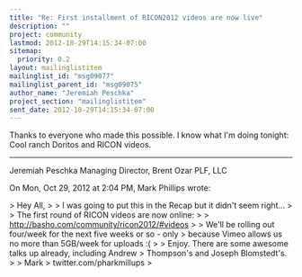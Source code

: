 ```yaml
---
title: "Re: First installment of RICON2012 videos are now live"
description: ""
project: community
lastmod: 2012-10-29T14:15:34-07:00
sitemap:
  priority: 0.2
layout: mailinglistitem
mailinglist_id: "msg09077"
mailinglist_parent_id: "msg09075"
author_name: "Jeremiah Peschka"
project_section: "mailinglistitem"
sent_date: 2012-10-29T14:15:34-07:00
---
```



Thanks to everyone who made this possible. I know what I'm doing tonight:
Cool ranch Doritos and RICON videos.

---
Jeremiah Peschka
Managing Director, Brent Ozar PLF, LLC


On Mon, Oct 29, 2012 at 2:04 PM, Mark Phillips  wrote:

&gt; Hey All,
&gt;
&gt; I was going to put this in the Recap but it didn't seem right...
&gt;
&gt; The first round of RICON videos are now online:
&gt;
&gt; http://basho.com/community/ricon2012/#videos
&gt;
&gt; We'll be rolling out four/week for the next five weeks or so - only
&gt; because Vimeo allows us no more than 5GB/week for uploads :(
&gt;
&gt; Enjoy. There are some awesome talks up already, including Andrew
&gt; Thompson's and Joseph Blomstedt's.
&gt;
&gt; Mark
&gt; twitter.com/pharkmillups
&gt;

